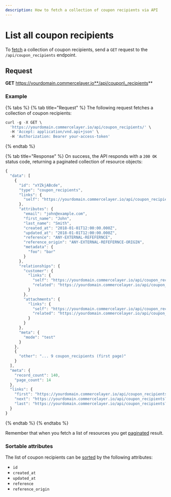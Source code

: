 ```yaml
---
description: How to fetch a collection of coupon recipients via API
---
```


# List all coupon recipients

To [fetch](https://docs.commercelayer.io/developers/fetching-resources) a collection of coupon recipients, send a `GET` request to the `/api/coupon_recipients` endpoint.

## Request

**GET** https://yourdomain.commercelayer.io**/api/coupon\_recipients**

### **Example**

{% tabs %}
{% tab title="Request" %}
The following request fetches a collection of coupon recipients:

```javascript
curl -g -X GET \
  'https://yourdomain.commercelayer.io/api/coupon_recipients/' \
  -H 'Accept: application/vnd.api+json' \
  -H 'Authorization: Bearer your-access-token'
```
{% endtab %}

{% tab title="Response" %}
On success, the API responds with a `200 OK` status code, returning a paginated collection of resource objects:

```javascript
{
  "data": [
    {
      "id": "xYZkjABcde",
      "type": "coupon_recipients",
      "links": {
        "self": "https://yourdomain.commercelayer.io/api/coupon_recipients/xYZkjABcde"
      },
      "attributes": {
        "email": "john@example.com",
        "first_name": "John",
        "last_name": "Smith",
        "created_at": "2018-01-01T12:00:00.000Z",
        "updated_at": "2018-01-01T12:00:00.000Z",
        "reference": "ANY-EXTERNAL-REFEFERNCE",
        "reference_origin": "ANY-EXTERNAL-REFEFERNCE-ORIGIN",
        "metadata": {
          "foo": "bar"
        }
      },
      "relationships": {
        "customer": {
          "links": {
            "self": "https://yourdomain.commercelayer.io/api/coupon_recipients/xYZkjABcde/relationships/customer",
            "related": "https://yourdomain.commercelayer.io/api/coupon_recipients/xYZkjABcde/customer"
          }
        },
        "attachments": {
          "links": {
            "self": "https://yourdomain.commercelayer.io/api/coupon_recipients/xYZkjABcde/relationships/attachments",
            "related": "https://yourdomain.commercelayer.io/api/coupon_recipients/xYZkjABcde/attachments"
          }
        }
      },
      "meta": {
        "mode": "test"
      }
    },
    {
      "other": "... 9 coupon_recipients (first page)"
    }
  ],
  "meta": {
    "record_count": 140,
    "page_count": 14
  },
  "links": {
    "first": "https://yourdomain.commercelayer.io/api/coupon_recipients?page[number]=1&page[size]=10",
    "next": "https://yourdomain.commercelayer.io/api/coupon_recipients?page[number]=2&page[size]=10",
    "last": "https://yourdomain.commercelayer.io/api/coupon_recipients?page[number]=14&page[size]=10"
  }
}
```
{% endtab %}
{% endtabs %}

Remember that when you fetch a list of resources you get [paginated](https://docs.commercelayer.io/developers/pagination) result.

### Sortable attributes

The list of coupon recipients can be [sorted](https://docs.commercelayer.io/developers/sorting-results) by the following attributes:

* `id`
* `created_at`
* `updated_at`
* `reference`
* `reference_origin`
